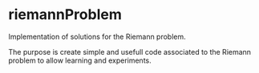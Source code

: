 # riemannProblem
Implementation of solutions for the Riemann problem.

The purpose is create simple and usefull code associated to the Riemann problem to allow learning and experiments.
